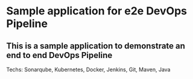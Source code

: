 # Sample application for e2e DevOps Pipeline
## This is a sample application to demonstrate an end to end DevOps Pipeline

Techs: Sonarqube, Kubernetes, Docker, Jenkins, Git, Maven, Java
